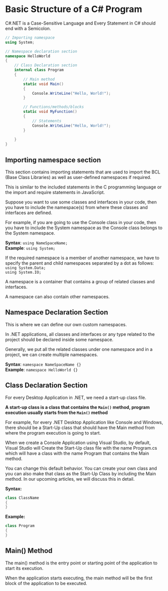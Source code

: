 # Basic Structure of a C# Program

C#.NET is a Case-Sensitive Language and Every Statement in C# should end with a Semicolon.

```C#
// Importing namespace
using System;

// Namespace declaration section
namespace HelloWorld
{
    // Class Declaration section
    internal class Program
    {
        // Main method
        static void Main()
        {
            Console.WriteLine("Hello, World!");
        }

        // Functions/methods/blocks
        static void MyFunction()
        {
            // Statements
            Console.WriteLine("Hello, World!");
        }
        
    }
}
```

## Importing namespace section
This section contains importing statements that are used to import the BCL (Base Class Libraries) as well 
as user-defined namespaces if required.

This is similar to the included statements in the C programming language or the import and require
statements in JavaScript.

Suppose you want to use some classes and interfaces in your code, then you have to include the namespace(s)
from where these classes and interfaces are defined.

For example, if you are going to use the Console class in your code, then you have to include the System namespace
as the Console class belongs to the System namespace.

**Syntax**: `using NameSpaceName;`  
**Example**: `using System;`

If the required namespace is a member of another namespace, we have to specify the parent and child namespaces 
separated by a dot as follows:  
`using System.Data;`  
`using System.IO;`  

<note>
A namespace is a container that contains a group of related classes and interfaces.

A namespace can also contain other namespaces.
</note>

## Namespace Declaration Section
This is where we can define our own custom namespaces.

In .NET applications, all classes and interfaces or any type related to the project should be declared inside 
some namespace.

Generally, we put all the related classes under one namespace and in a project, we can create multiple namespaces.

**Syntax**: `namespace NameSpaceName {}`  
**Example**: `namespace HelloWorld {}`

## Class Declaration Section
For every Desktop Application in .NET, we need a start-up class file.

**A start-up class is a class that contains the `Main()` method, program execution usually starts from the `Main()`
method**

For example, for every .NET Desktop Application like Console and Windows, there should be a Start-Up class that 
should have the Main method from where the program execution is going to start.

When we create a Console Application using Visual Studio, by default, Visual Studio will Create the Start-Up class 
file with the name Program.cs which will have a class with the name Program that contains the Main method.

You can change this default behavior. You can create your own class and you can also make that class as the 
Start-Up Class by including the Main method. In our upcoming articles, we will discuss this in detail.

**Syntax:**
```C#
class ClassName
{
}
```
**Example:**
```C#
class Program
{
}
```

## Main() Method
The main() method is the entry point or starting point of the application to start its execution.

When the application starts executing, the main method will be the first block of the application to be executed. 